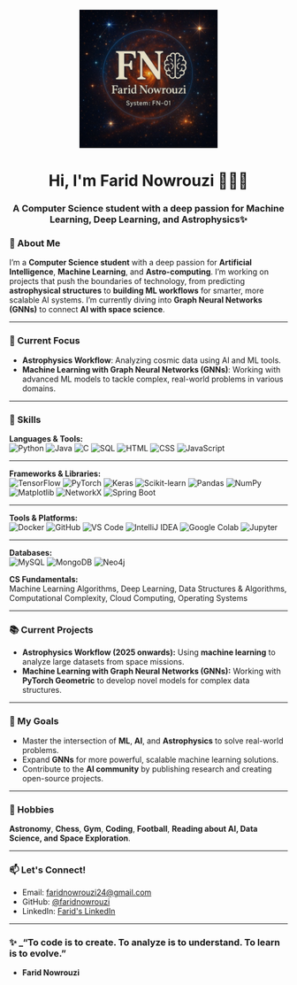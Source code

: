 <p align="center">
  <img src="https://github.com/Farid-Nowrouzi/Farid-Nowrouzi/blob/main/Cosmic_FN_logo.png.jpg" width="250"/>
</p>
<h1 align="center">Hi, I'm Farid Nowrouzi 👨‍💻✨</h1>
<h3 align="center">A Computer Science student with a deep passion for Machine Learning, Deep Learning, and Astrophysics✨</h3>

### 🌌 About Me
I’m a **Computer Science student** with a deep passion for **Artificial Intelligence**, **Machine Learning**, and **Astro-computing**. I’m working on projects that push the boundaries of technology, from predicting **astrophysical structures** to **building ML workflows** for smarter, more scalable AI systems. I’m currently diving into **Graph Neural Networks (GNNs)** to connect **AI with space science**.

---

### 🔭 Current Focus
- **Astrophysics Workflow**: Analyzing cosmic data using AI and ML tools.  
- **Machine Learning with Graph Neural Networks (GNNs)**: Working with advanced ML models to tackle complex, real-world problems in various domains.

---

### 🧠 Skills

**Languages & Tools:**  
![Python](https://img.shields.io/badge/-Python-3776AB?style=flat&logo=python&logoColor=white)
![Java](https://img.shields.io/badge/-Java-007396?style=flat&logo=java&logoColor=white)
![C](https://img.shields.io/badge/-C-00599C?style=flat&logo=c&logoColor=white)
![SQL](https://img.shields.io/badge/-SQL-003B57?style=flat&logo=mysql&logoColor=white)
![HTML](https://img.shields.io/badge/-HTML5-E34F26?style=flat&logo=html5&logoColor=white)
![CSS](https://img.shields.io/badge/-CSS3-1572B6?style=flat&logo=css3&logoColor=white)
![JavaScript](https://img.shields.io/badge/-JavaScript-F7DF1E?style=flat&logo=javascript&logoColor=black)

---

**Frameworks & Libraries:**  
![TensorFlow](https://img.shields.io/badge/-TensorFlow-FF6F00?style=flat&logo=tensorflow&logoColor=white)
![PyTorch](https://img.shields.io/badge/-PyTorch-EE4C2C?style=flat&logo=pytorch&logoColor=white)
![Keras](https://img.shields.io/badge/-Keras-D00000?style=flat&logo=keras&logoColor=white)
![Scikit-learn](https://img.shields.io/badge/-Scikit--learn-F7931E?style=flat&logo=scikit-learn&logoColor=white)
![Pandas](https://img.shields.io/badge/-Pandas-150458?style=flat&logo=pandas&logoColor=white)
![NumPy](https://img.shields.io/badge/-NumPy-013243?style=flat&logo=numpy&logoColor=white)
![Matplotlib](https://img.shields.io/badge/-Matplotlib-11557C?style=flat&logo=matplotlib&logoColor=white)
![NetworkX](https://img.shields.io/badge/-NetworkX-111111?style=flat&logo=python&logoColor=white)
![Spring Boot](https://img.shields.io/badge/-Spring%20Boot-6DB33F?style=flat&logo=spring-boot&logoColor=white)

---

**Tools & Platforms:**  
![Docker](https://img.shields.io/badge/-Docker-2496ED?style=flat&logo=docker&logoColor=white)
![GitHub](https://img.shields.io/badge/-GitHub-181717?style=flat&logo=github&logoColor=white)
![VS Code](https://img.shields.io/badge/-VSCode-007ACC?style=flat&logo=visual-studio-code&logoColor=white)
![IntelliJ IDEA](https://img.shields.io/badge/-IntelliJ%20IDEA-000000?style=flat&logo=intellij-idea&logoColor=white)
![Google Colab](https://img.shields.io/badge/-Google%20Colab-F9AB00?style=flat&logo=googlecolab&logoColor=black)
![Jupyter](https://img.shields.io/badge/-Jupyter-F37626?style=flat&logo=jupyter&logoColor=white)

---

**Databases:**  
![MySQL](https://img.shields.io/badge/-MySQL-4479A1?style=flat&logo=mysql&logoColor=white)
![MongoDB](https://img.shields.io/badge/-MongoDB-47A248?style=flat&logo=mongodb&logoColor=white)
![Neo4j](https://img.shields.io/badge/-Neo4j-008CC1?style=flat&logo=neo4j&logoColor=white)


**CS Fundamentals:**  
Machine Learning Algorithms, Deep Learning, Data Structures & Algorithms, Computational Complexity, Cloud Computing, Operating Systems

---

### 📚 Current Projects
- **Astrophysics Workflow (2025 onwards):** Using **machine learning** to analyze large datasets from space missions.
- **Machine Learning with Graph Neural Networks (GNNs):** Working with **PyTorch Geometric** to develop novel models for complex data structures.

---

### 🚀 My Goals
- Master the intersection of **ML**, **AI**, and **Astrophysics** to solve real-world problems.
- Expand **GNNs** for more powerful, scalable machine learning solutions.
- Contribute to the **AI community** by publishing research and creating open-source projects.

---

### 🌌 Hobbies
**Astronomy**, **Chess**, **Gym**, **Coding**, **Football**, **Reading about AI, Data Science, and Space Exploration**.

---

### 📫 Let's Connect!
- Email: [faridnowrouzi24@gmail.com](mailto:faridnowrouzi24@gmail.com)
- GitHub: [@faridnowrouzi](https://github.com/farid-nowrouzi)
- LinkedIn: [Farid's LinkedIn](https://www.linkedin.com/in/FaridNowrouzi)

---

### ✨ _“To code is to create. To analyze is to understand. To learn is to evolve.”
- **Farid Nowrouzi**
